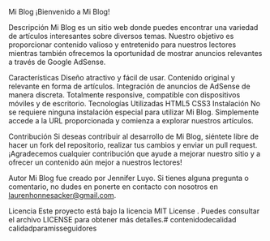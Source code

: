 Mi Blog
¡Bienvenido a Mi Blog!

Descripción
Mi Blog es un sitio web donde puedes encontrar una variedad de artículos interesantes sobre diversos temas. Nuestro objetivo es proporcionar contenido valioso y entretenido para nuestros lectores mientras también ofrecemos la oportunidad de mostrar anuncios relevantes a través de Google AdSense.

Características
Diseño atractivo y fácil de usar.
Contenido original y relevante en forma de artículos.
Integración de anuncios de AdSense de manera discreta.
Totalmente responsive, compatible con dispositivos móviles y de escritorio.
Tecnologías Utilizadas
HTML5
CSS3
Instalación
No se requiere ninguna instalación especial para utilizar Mi Blog. Simplemente accede a la URL proporcionada y comienza a explorar nuestros artículos.

Contribución
Si deseas contribuir al desarrollo de Mi Blog, siéntete libre de hacer un fork del repositorio, realizar tus cambios y enviar un pull request. ¡Agradecemos cualquier contribución que ayude a mejorar nuestro sitio y a ofrecer un contenido aún mejor a nuestros lectores!

Autor
Mi Blog fue creado por Jennifer Luyo. Si tienes alguna pregunta o comentario, no dudes en ponerte en contacto con nosotros en laurenhonnesacker@gmail.com.

Licencia
Este proyecto está bajo la licencia MIT License . Puedes consultar el archivo LICENSE para obtener más detalles.# contenidodecalidad
calidadparamisseguidores
